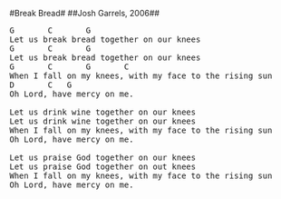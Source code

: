 #Break Bread#
##Josh Garrels, 2006##
<pre>
<span class="notes">G		C		G</span>
Let us break bread together on our knees
<span class="notes">G		C		G</span>
Let us break bread together on our knees 
<span class="notes">G		C		G		C</span>
When I fall on my knees, with my face to the rising sun 
<span class="notes">D		C	G</span>
Oh Lord, have mercy on me.

Let us drink wine together on our knees
Let us drink wine together on our knees
When I fall on my knees, with my face to the rising sun
Oh Lord, have mercy on me.

Let us praise God together on our knees
Let us praise God together on out knees
When I fall on my knees, with my face to the rising sun
Oh Lord, have mercy on me.
</pre>
